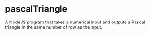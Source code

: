 # pascalTriangle
A NodeJS program that takes a numerical input and outputs a Pascal triangle in the same number of row as the input.
